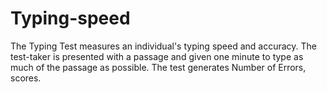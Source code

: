 # Typing-speed
The Typing Test measures an individual's typing speed and accuracy. The test-taker is presented with a passage and given one minute to type as much of the passage as possible.
The test generates  Number of Errors, scores.
